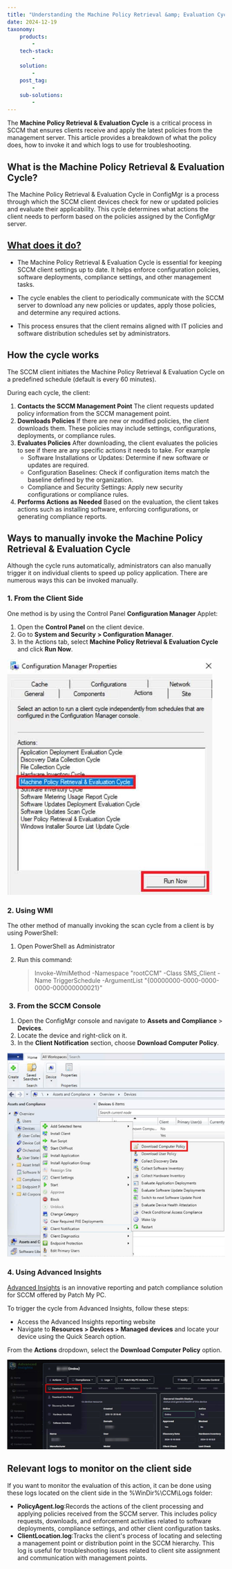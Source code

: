 ```yaml
---
title: "Understanding the Machine Policy Retrieval &amp; Evaluation Cycle in SCCM"
date: 2024-12-19
taxonomy:
    products:
        - 
    tech-stack:
        - 
    solution:
        - 
    post_tag:
        - 
    sub-solutions:
        - 
---
```


The **Machine Policy Retrieval & Evaluation Cycle** is a critical process in SCCM that ensures clients receive and apply the latest policies from the management server. This article provides a breakdown of what the policy does, how to invoke it and which logs to use for troubleshooting.

## What is the Machine Policy Retrieval & Evaluation Cycle?

The Machine Policy Retrieval & Evaluation Cycle in ConfigMgr is a process through which the SCCM client devices check for new or updated policies and evaluate their applicability. This cycle determines what actions the client needs to perform based on the policies assigned by the ConfigMgr server.  

## [What does it do?](#WhatDoesItDo)

- The Machine Policy Retrieval & Evaluation Cycle is essential for keeping SCCM client settings up to date. It helps enforce configuration policies, software deployments, compliance settings, and other management tasks. 

- The cycle enables the client to periodically communicate with the SCCM server to download any new policies or updates, apply those policies, and determine any required actions. 

- This process ensures that the client remains aligned with IT policies and software distribution schedules set by administrators. 

## How the cycle works

The SCCM client initiates the Machine Policy Retrieval & Evaluation Cycle on a predefined schedule (default is every 60 minutes).

During each cycle, the client:

1. **Contacts the SCCM Management Point** The client requests updated policy information from the SCCM management point.
2. **Downloads Policies** If there are new or modified policies, the client downloads them. These policies may include settings, configurations, deployments, or compliance rules.
3. **Evaluates Policies** After downloading, the client evaluates the policies to see if there are any specific actions it needs to take. For example
    - Software Installations or Updates: Determine if new software or updates are required.
    - Configuration Baselines: Check if configuration items match the baseline defined by the organization.
    - Compliance and Security Settings: Apply new security configurations or compliance rules.
4. **Performs Actions as Needed** Based on the evaluation, the client takes actions such as installing software, enforcing configurations, or generating compliance reports.

## Ways to manually invoke the Machine Policy Retrieval & Evaluation Cycle

Although the cycle runs automatically, administrators can also manually trigger it on individual clients to speed up policy application. There are numerous ways this can be invoked manually.

### 1\. From the Client Side

One method is by using the Control Panel **Configuration Manager** Applet:

1. Open the **Control Panel** on the client device.
2. Go to **System and Security** **\> Configuration Manager**.
3. In the Actions tab, select **Machine Policy Retrieval & Evaluation Cycle** and click **Run Now**.

![](../../_images/MPREC_1.jpg)

### 2\. Using WMI

The other method of manually invoking the scan cycle from a client is by using PowerShell:

1. Open PowerShell as Administrator
2. Run this command:
    
    > Invoke-WmiMethod -Namespace "rootCCM" -Class SMS\_Client -Name TriggerSchedule -ArgumentList "{00000000-0000-0000-0000-000000000021}"
    

###  3. From the SCCM Console

1. Open the ConfigMgr console and navigate to **Assets and Compliance** > **Devices**.
2. Locate the device and right-click on it.
3. In the **Client Notification** section, choose **Download Computer Policy**.

![](../../_images/MPREC_2.jpg)

### 4\. Using Advanced Insights

[Advanced Insights](https://patchmypc.com/advanced-insights/overview) is an innovative reporting and patch compliance solution for SCCM offered by Patch My PC.

To trigger the cycle from Advanced Insights, follow these steps:

- Access the Advanced Insights reporting website
- Navigate to **Resources > Devices > Managed** **devices** and locate your device using the Quick Search option.

From the **Actions** dropdown, select the **Download Computer Policy** option.

![](../../_images/MPREC_3.jpg)

## Relevant logs to monitor on the client side

If you want to monitor the evaluation of this action, it can be done using these logs located on the client side in the %WinDir%\\CCM\\Logs folder:

- **PolicyAgent.log**:Records the actions of the client processing and applying policies received from the SCCM server. This includes policy requests, downloads, and enforcement activities related to software deployments, compliance settings, and other client configuration tasks.
- **ClientLocation.log**:Tracks the client's process of locating and selecting a management point or distribution point in the SCCM hierarchy. This log is useful for troubleshooting issues related to client site assignment and communication with management points.
